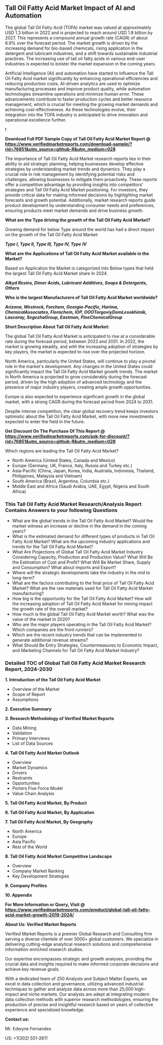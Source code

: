 <h2>Tall Oil Fatty Acid Market Impact of AI and Automation</h2><p>The global Tall Oil Fatty Acid (TOFA) market was valued at approximately USD 1.3 billion in 2022 and is projected to reach around USD 1.8 billion by 2027. This represents a compound annual growth rate (CAGR) of about 6.9% over the forecast period. The market growth is driven by the increasing demand for bio-based chemicals, rising application in the detergent and lubricant industries, and a shift towards sustainable industrial practices. The increasing use of tall oil fatty acids in various end-user industries is expected to bolster the market expansion in the coming years.</p><p>Artificial Intelligence (AI) and automation have started to influence the Tall Oil Fatty Acid market significantly by enhancing operational efficiencies and reducing production costs. AI-driven analytics are used to optimize manufacturing processes and improve product quality, while automation technologies streamline operations and minimize human error. These advancements contribute to faster production cycles and better resource management, which is crucial for meeting the growing market demands and achieving cost-effectiveness. As these technologies evolve, their integration into the TOFA industry is anticipated to drive innovation and operational excellence further.</p>t</p><p id="" class=""><strong>Download Full PDF Sample Copy of Tall Oil Fatty Acid Market Report @ <a href="https://www.verifiedmarketreports.com/download-sample/?rid=76851&utm_source=github-R&utm_medium=028" target="_blank">https://www.verifiedmarketreports.com/download-sample/?rid=76851&utm_source=github-R&utm_medium=028</a></strong></p><p>The importance of&nbsp;Tall Oil Fatty Acid Market research reports lies in their ability to aid strategic planning, helping businesses develop effective strategies by understanding market trends and dynamics. They play a crucial role in risk management by identifying potential risks and challenges, allowing businesses to mitigate them proactively. These reports offer a competitive advantage by providing insights into competitors' strategies and Tall Oil Fatty Acid Market positioning. For investors, they provide critical data for making informed decisions by highlighting market forecasts and growth potential. Additionally, market research reports guide product development by understanding consumer needs and preferences, ensuring products meet market demands and drive business growth.</p><p><strong>What are the&nbsp;Type driving the growth of the Tall Oil Fatty Acid Market?</strong></p><p id="" class="">Growing demand for below Type around the world has had a direct impact on the growth of the Tall Oil Fatty Acid Market:</p><em><strong>Type I, Type II, Type III, Type IV, Type IV</strong></em></p><strong>What are the&nbsp;Applications&nbsp;of Tall Oil Fatty Acid Market available in the Market?</strong></p><p id="" class="">Based on Application the Market is categorized into Below types that held the largest Tall Oil Fatty Acid Market share In 2024.</p><em><strong>Alkyd Resins, Dimer Acids, Lubricant Additives, Soaps & Detergents, Others</strong></em></p><strong>Who is the largest Manufacturers of Tall Oil Fatty Acid Market worldwide?</strong></p><p><em><strong>Arizona, Westrock, Forchem, Georgia-Pacific, Harima, ChemicalAssociates, Florachem, IOP, OOOTorgoviyDomLesokhimik, Lascaray, SegezhaGroup, Eastman, PineChemicalGroup</strong></em></p><p id="" class=""><strong>Short Description About Tall Oil Fatty Acid Market:</strong></p><p>The global Tall Oil Fatty Acid Market is anticipated to rise at a considerable rate during the forecast period, between 2023 and 2031. In 2022, the market is growing steadily, and with the increasing adoption of strategies by key players, the market is expected to rise over the projected horizon.</p><p>North America, particularly the United States, will continue to play a pivotal role in the market's development. Any changes in the United States could significantly impact the Tall Oil Fatty Acid Market growth trends. The market in North America is projected to grow considerably during the forecast period, driven by the high adoption of advanced technology and the presence of major industry players, creating ample growth opportunities.</p><p>Europe is also expected to experience significant growth in the global market, with a strong CAGR during the forecast period from 2024 to 2031.</p><p>Despite intense competition, the clear global recovery trend keeps investors optimistic about the Tall Oil Fatty Acid Market, with more new investments expected to enter the field in the future.</p><p id="" class=""><strong>Get Discount On The Purchase Of This Report @ <a href="https://www.verifiedmarketreports.com/ask-for-discount/?rid=76851&utm_source=github-R&utm_medium=028" target="_blank">https://www.verifiedmarketreports.com/ask-for-discount/?rid=76851&utm_source=github-R&utm_medium=028</a></strong></p>Which regions are leading the Tall Oil Fatty Acid Market?</p><ul><li>North America (United States, Canada and Mexico)</li><li>Europe (Germany, UK, France, Italy, Russia and Turkey etc.)</li><li>Asia-Pacific (China, Japan, Korea, India, Australia, Indonesia, Thailand, Philippines, Malaysia and Vietnam)</li><li>South America (Brazil, Argentina, Columbia etc.)</li><li>Middle East and Africa (Saudi Arabia, UAE, Egypt, Nigeria and South Africa)</li></ul><h3 id="" class="">This Tall Oil Fatty Acid Market Research/Analysis Report Contains Answers to your following Questions</h3><ul><li>What are the global trends in the Tall Oil Fatty Acid Market? Would the market witness an increase or decline in the demand in the coming years?</li><li>What is the estimated demand for different types of products in Tall Oil Fatty Acid Market? What are the upcoming industry applications and trends for the Tall Oil Fatty Acid Market?</li><li>What Are Projections of Global Tall Oil Fatty Acid Market Industry Considering Capacity, Production and Production Value? What Will Be the Estimation of Cost and Profit? What Will Be Market Share, Supply and Consumption? What about imports and Export?</li><li>Where will the strategic developments take the industry in the mid to long-term?</li><li>What are the factors contributing to the final price of Tall Oil Fatty Acid Market? What are the raw materials used for Tall Oil Fatty Acid Market manufacturing?</li><li>How big is the opportunity for the Tall Oil Fatty Acid Market? How will the increasing adoption of Tall Oil Fatty Acid Market for mining impact the growth rate of the overall market?</li><li>How much is the global Tall Oil Fatty Acid Market worth? What was the value of the market In 2020?</li><li>Who are the major players operating in the Tall Oil Fatty Acid Market? Which companies are the front runners?</li><li>Which are the recent industry trends that can be implemented to generate additional revenue streams?</li><li>What Should Be Entry Strategies, Countermeasures to Economic Impact, and Marketing Channels for Tall Oil Fatty Acid Market Industry?</li></ul><h3 id="" class="">Detailed TOC of Global Tall Oil Fatty Acid Market Research Report, 2024-2030</h3><p id="" class=""><strong>1. Introduction of the Tall Oil Fatty Acid Market</strong></p><ul><li>Overview of the Market</li><li>Scope of Report</li><li>Assumptions</li></ul><p id="" class=""><strong>2. Executive Summary</strong></p><p id="" class=""><strong>3. Research Methodology of Verified Market Reports</strong></p><ul><li>Data Mining</li><li>Validation</li><li>Primary Interviews</li><li>List of Data Sources</li></ul><p id="" class=""><strong>4. Tall Oil Fatty Acid Market Outlook</strong></p><ul><li>Overview</li><li>Market Dynamics</li><li>Drivers</li><li>Restraints</li><li>Opportunities</li><li>Porters Five Force Model</li><li>Value Chain Analysis</li></ul><p id="" class=""><strong>5. Tall Oil Fatty Acid Market, By Product</strong></p><p id="" class=""><strong>6. Tall Oil Fatty Acid Market, By Application</strong></p><p id="" class=""><strong>7. Tall Oil Fatty Acid Market, By Geography</strong></p><ul><li>North America</li><li>Europe</li><li>Asia Pacific</li><li>Rest of the World</li></ul><p id="" class=""><strong>8. Tall Oil Fatty Acid Market Competitive Landscape</strong></p><ul><li>Overview</li><li>Company Market Ranking</li><li>Key Development Strategies</li></ul><p id="" class=""><strong>9. Company Profiles</strong></p><p id="" class=""><strong>10. Appendix</strong></p><p id="" class=""><strong>For More Information or Query, Visit @ <a href="https://www.verifiedmarketreports.com/product/global-tall-oil-fatty-acid-market-growth-2019-2024/" target="_blank">https://www.verifiedmarketreports.com/product/global-tall-oil-fatty-acid-market-growth-2019-2024/</a></strong></p><p id="" class=""><strong>About Us: Verified Market Reports</strong></p><p id="" class="">Verified Market Reports is a premier Global Research and Consulting firm serving a diverse clientele of over 5000+ global customers. We specialize in delivering cutting-edge analytical research solutions and comprehensive information-enriched research studies.</p><p id="" class="">Our expertise encompasses strategic and growth analyses, providing the crucial data and insights required to make informed corporate decisions and achieve key revenue goals.</p><p id="" class="">With a dedicated team of 250 Analysts and Subject Matter Experts, we excel in data collection and governance, utilizing advanced industrial techniques to gather and analyze data across more than 25,000 high-impact and niche markets. Our analysts are adept at integrating modern data collection methods with superior research methodologies, ensuring the production of precise and insightful research based on years of collective experience and specialized knowledge.</p><p id="" class=""><strong>Contact us:</strong></p><p id="" class="">Mr. Edwyne Fernandes</p><p id="" class="">US: +1(302) 551-2611</p>